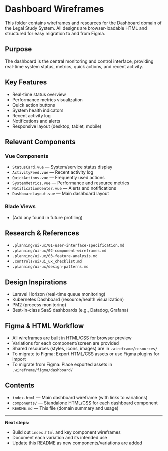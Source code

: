 # Dashboard Wireframes

This folder contains wireframes and resources for the Dashboard domain of the Legal Study System. All designs are browser-loadable HTML and structured for easy migration to and from Figma.

## Purpose
The dashboard is the central monitoring and control interface, providing real-time system status, metrics, quick actions, and recent activity.

## Key Features
- Real-time status overview
- Performance metrics visualization
- Quick action buttons
- System health indicators
- Recent activity log
- Notifications and alerts
- Responsive layout (desktop, tablet, mobile)

## Relevant Components
### Vue Components
- `StatusCard.vue` — System/service status display
- `ActivityFeed.vue` — Recent activity log
- `QuickActions.vue` — Frequently used actions
- `SystemMetrics.vue` — Performance and resource metrics
- `NotificationCenter.vue` — Alerts and notifications
- `DashboardLayout.vue` — Main dashboard layout

### Blade Views
- (Add any found in future profiling)

## Research & References
- `.planning/ui-ux/01-user-interface-specification.md`
- `.planning/ui-ux/02-component-wireframes.md`
- `.planning/ui-ux/03-feature-analysis.md`
- `.controls/ui/ui_ux_checklist.md`
- `.planning/ui-ux/design-patterns.md`

## Design Inspirations
- Laravel Horizon (real-time queue monitoring)
- Kubernetes Dashboard (resource/health visualization)
- PM2 (process monitoring)
- Best-in-class SaaS dashboards (e.g., Datadog, Grafana)

## Figma & HTML Workflow
- All wireframes are built in HTML/CSS for browser preview
- Variations for each component/screen are provided
- Shared resources (styles, icons, images) are in `.wireframe/resources/`
- To migrate to Figma: Export HTML/CSS assets or use Figma plugins for import
- To migrate from Figma: Place exported assets in `.wireframe/figma/dashboard/`

## Contents
- `index.html` — Main dashboard wireframe (with links to variations)
- `components/` — Standalone HTML/CSS for each dashboard component
- `README.md` — This file (domain summary and usage)

---

**Next steps:**
- Build out `index.html` and key component wireframes
- Document each variation and its intended use
- Update this README as new components/variations are added
